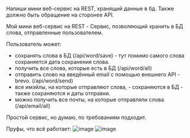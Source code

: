 Напиши мини веб-сервис на REST, хранящий данные в бд. Также должно быть обращение на сторонее API.

Мой мини веб-сервис на REST - Сервис, позволяющий хранить в БД слова, отправленные пользователем.

Пользователь может:
- сохранять слова в БД (/api/word/save) - тут помимо самого слова сохраняется дата сохранения слова.
- получить все слова, которые есть в БД (/api/word/all)
- отправить слово на введённый email с помощью внешнего API - brevo. (/api/word/send)
- все имэйлы, на которые отправляют слова, - сохраняются в БД - также сохраняются и даты отправки.
- можно получить все почты, на которые отправляли слова (/api/email/all)

Простой сервис, но думаю, по требованиям подходит.

Пруфы, что всё работает:
![image](https://github.com/user-attachments/assets/4a762816-7981-4e12-b3be-b32aa2bbf70f)
![image](https://github.com/user-attachments/assets/6edc3b6d-460d-4e6b-b675-1ee21377a148)

